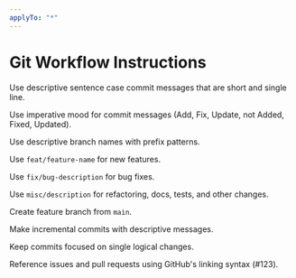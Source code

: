 ```yaml
---
applyTo: "*"
---
```


# Git Workflow Instructions

Use descriptive sentence case commit messages that are short and single line.

Use imperative mood for commit messages (Add, Fix, Update, not Added, Fixed, Updated).

Use descriptive branch names with prefix patterns.

Use `feat/feature-name` for new features.

Use `fix/bug-description` for bug fixes.

Use `misc/description` for refactoring, docs, tests, and other changes.

Create feature branch from `main`.

Make incremental commits with descriptive messages.

Keep commits focused on single logical changes.

Reference issues and pull requests using GitHub's linking syntax (#123).
